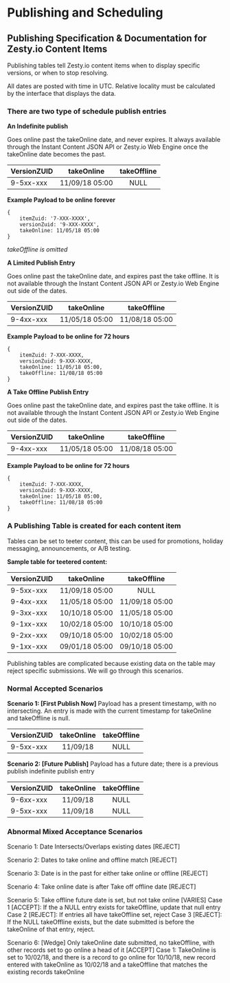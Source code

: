 # Publishing and Scheduling

## Publishing Specification & Documentation for Zesty.io Content Items

Publishing tables tell Zesty.io content items when to display specific versions, or when to stop resolving.

All dates are posted with time in UTC. Relative locality must be calculated by the interface that displays the data.

### There are two type of schedule publish entries

**An Indefinite publish**

Goes online past the takeOnline date, and never expires. It always available through the Instant Content JSON API or Zesty.io Web Engine once the takeOnline date becomes the past.

| VersionZUID |   takeOnline   | takeOffline |
| ----------- | :------------: | :---------: |
| 9-5xx-xxx   | 11/09/18 05:00 |     NULL    |

**Example Payload to be online forever**

```
{
    itemZuid: '7-XXX-XXXX',
    versionZuid: '9-XXX-XXXX',
    takeOnline: 11/05/18 05:00
}
```

_takeOffline is omitted_

**A Limited Publish Entry**

Goes online past the takeOnline date, and expires past the take offline. It is not available through the Instant Content JSON API or Zesty.io Web Engine out side of the dates.

| VersionZUID |   takeOnline   |   takeOffline  |
| ----------- | :------------: | :------------: |
| 9-4xx-xxx   | 11/05/18 05:00 | 11/08/18 05:00 |

**Example Payload to be online for 72 hours**

```
{
    itemZuid: 7-XXX-XXXX,
    versionZuid: 9-XXX-XXXX,
    takeOnline: 11/05/18 05:00,
    takeOffline: 11/08/18 05:00
}
```

**A Take Offline Publish Entry**

Goes online past the takeOnline date, and expires past the take offline. It is not available through the Instant Content JSON API or Zesty.io Web Engine out side of the dates.

| VersionZUID |   takeOnline   |   takeOffline  |
| ----------- | :------------: | :------------: |
| 9-4xx-xxx   | 11/05/18 05:00 | 11/08/18 05:00 |

**Example Payload to be online for 72 hours**

```
{
    itemZuid: 7-XXX-XXXX,
    versionZuid: 9-XXX-XXXX,
    takeOnline: 11/05/18 05:00,
    takeOffline: 11/08/18 05:00
}
```

### A Publishing Table is created for each content item

Tables can be set to teeter content, this can be used for promotions, holiday messaging, announcements, or A/B testing.

**Sample table for teetered content:**

| VersionZUID |   takeOnline   |   takeOffline  |
| ----------- | :------------: | :------------: |
| 9-5xx-xxx   | 11/09/18 05:00 |      NULL      |
| 9-4xx-xxx   | 11/05/18 05:00 | 11/09/18 05:00 |
| 9-3xx-xxx   | 10/10/18 05:00 | 11/05/18 05:00 |
| 9-1xx-xxx   | 10/02/18 05:00 | 10/10/18 05:00 |
| 9-2xx-xxx   | 09/10/18 05:00 | 10/02/18 05:00 |
| 9-1xx-xxx   | 09/01/18 05:00 | 09/10/18 05:00 |

Publishing tables are complicated because existing data on the table may reject specific submissions. We will go through this scenarios.

### Normal Accepted Scenarios

**Scenario 1: \[First Publish Now]** Payload has a present timestamp, with no intersecting. An entry is made with the current timestamp for takeOnline and takeOffline is null.

| VersionZUID | takeOnline | takeOffline |
| ----------- | :--------: | :---------: |
| 9-5xx-xxx   |  11/09/18  |     NULL    |

**Scenario 2: \[Future Publish]** Payload has a future date; there is a previous publish indefinite publish entry

| VersionZUID | takeOnline | takeOffline |
| ----------- | :--------: | :---------: |
| 9-6xx-xxx   |  11/09/18  |     NULL    |
| 9-5xx-xxx   |  11/09/18  |     NULL    |

### Abnormal Mixed Acceptance Scenarios

Scenario 1: Date Intersects/Overlaps existing dates \[REJECT]

Scenario 2: Dates to take online and offline match \[REJECT]

Scenario 3: Date is in the past for either take online or offline \[REJECT]

Scenario 4: Take online date is after Take off offline date \[REJECT]

Scenario 5: Take offline future date is set, but not take online \[VARIES] Case 1 \[ACCEPT]: If the a NULL entry exists for takeOffline, update that null entry Case 2 \[REJECT]: If entries all have takeOffline set, reject Case 3 \[REJECT]: If the NULL takeOffline exists, but the date submitted is before the takeOnline of that entry, reject.

Scenario 6: \[Wedge] Only takeOnline date submitted, no takeOffline, with other records set to go online a head of it \[ACCEPT] Case 1: TakeOnline is set to 10/02/18, and there is a record to go online for 10/10/18, new record entered with takeOnline as 10/02/18 and a takeOffline that matches the existing records takeOnline
